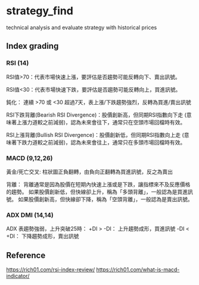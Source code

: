 # strategy_find
technical analysis and evaluate strategy with historical prices

## Index grading
### RSI (14)
RSI值>70：代表市場快速上漲，要評估是否趨勢可能反轉向下、賣出訊號。

RSI值<30：代表市場快速下跌，要評估是否趨勢可能反轉向上，買進訊號。

鈍化： 連續 >70 或 <30 超過7天，表上漲/下跌趨勢強烈，反轉為買進/賣出訊號

RSI下跌背離(Bearish RSI Divergence)：股價創新高，但同期RSI指數向下走 (意味著上漲力道較之前減弱)，認為未來會往下，通常只在空頭市場回檔時有效。

RSI上漲背離(Bullish RSI Divergence)：股價創新低，但同期RSI指數向上走 (意味著下跌力道較之前減弱)，認為未來會往上，通常只在多頭市場回檔時有效。

### MACD (9,12,26)
黃金/死亡交叉: 柱狀圖正負翻轉，由負向正翻轉為買進訊號，反之為賣出

背離：
背離通常是因為股價在短期內快速上漲或是下跌，讓指標來不及反應價格的趨勢。
如果股價創新低，但快線卻上升，稱為「多頭背離」，一般認為是買進訊號。
如果股價創新高，但快線卻下降，稱為「空頭背離」，一般認為是賣出訊號。

### ADX DMI (14,14)
ADX 表趨勢強弱，上升突破25時：
+DI > -DI： 上升趨勢成形，買進訊號
-DI < +DI： 下降趨勢成形，賣出訊號


## Reference
https://rich01.com/rsi-index-review/
https://rich01.com/what-is-macd-indicator/
